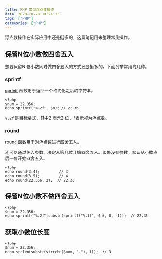 ```yaml
---
title: PHP 常见浮点数操作
date: 2020-10-20 19:24:23
tags: ["PHP"]
categories: ["PHP"]
---
```


浮点数操作在实际应用中还是挺多的，这篇笔记用来整理常见操作。

<!-- more -->

## 保留N位小数做四舍五入
想要保留N 位小数同时做四舍五入的方式还是挺多的，下面列举常用的几种。

### sprintf
[sprintf](https://www.php.net/manual/zh/function.sprintf.php) 函数用于返回一个格式化之后的字符串。

```
<?php
$num = 22.356;
echo sprintf("%.2f", $n); // 22.36
```
`%.2f` 是目标格式，其中2 表示2 位，`f`表示视为浮点数。

### round
[round](https://www.php.net/manual/zh/function.round) 函数用于对浮点数进行四舍五入。

还可以通过传入参数，决定从第几位开始四舍五入。如果没有参数，默认从小数点后一位开始四舍五入。

```
<?php
echo round(3.4);         // 3
echo round(3.5);         // 4
echo round(22.356, 2);  // 22.36
```

## 保留N位小数不做四舍五入

```
<?php
$num = 22.356;
echo sprintf("%.2f",substr(sprintf("%.3f", $n), 0, -1));  // 22.35
```

## 获取小数位长度

```
<?php
$num = 22.356;
echo strlen(substr(strrchr($num, "."), 1));  // 3
```
